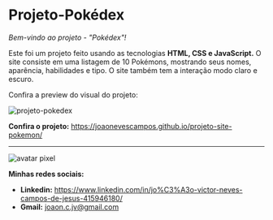 # Projeto-Pokédex
 *Bem-vindo ao projeto - "Pokédex"!*
 
 Este foi um projeto feito usando as tecnologias __HTML, CSS e JavaScript.__ O site consiste em uma listagem de 10 Pokémons, mostrando seus nomes, aparência, habilidades e tipo. O site também tem a interação modo claro e escuro.
 
 Confira a preview do visual do projeto:
 
![projeto-pokedex](https://github.com/joaonevescampos/meu-portifolio/assets/126534395/657de748-e9b9-463c-adaa-395389794b07)

 
 __Confira o projeto:__ https://joaonevescampos.github.io/projeto-site-pokemon/
 
 ---
 ![avatar pixel](https://github.com/joaonevescampos/meu-portifolio/assets/126534395/144870f1-a22b-45c2-84cf-819d2f79d5f1)
 
 __Minhas redes sociais:__
 
 * __Linkedin:__ https://www.linkedin.com/in/jo%C3%A3o-victor-neves-campos-de-jesus-415946180/
 * __Gmail:__ joaon.c.jv@gmail.com

 
